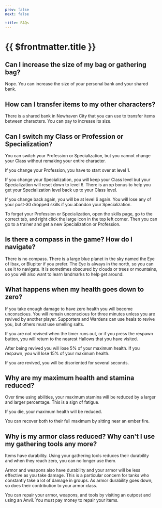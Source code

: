 ```yaml
---
prev: false
next: false

title: FAQs
---
```

# {{ $frontmatter.title }}

## Can I increase the size of my bag or gathering bag?

Nope. You can increase the size of your personal bank and your shared bank.

## How can I transfer items to my other characters?

There is a shared bank in Newhaven City that you can use to transfer items between characters. You can pay to increase its size.

## Can I switch my Class or Profession or Specialization?

You can switch your Profession or Specialization, but you cannot change your Class without remaking your entire character.

If you change your Profession, you have to start over at level 1.

If you change your Specialization, you will keep your Class level but your Specialization will reset down to level 6. There is an xp bonus to help you get your Specialization level back up to your Class level.

If you change back again, you will be at level 6 again. You will lose any of your post-30 dropped skills if you abandon your Specialization.

To forget your Profession or Specialization, open the skills page, go to the correct tab, and right click the large icon in the top left corner. Then you can go to a trainer and get a new Specialization or Profession.

## Is there a compass in the game? How do I navigate?

There is no compass. There is a large blue planet in the sky named the Eye of Ibax, or Blupiter if you prefer. The Eye is always in the north, so you can use it to navigate. It is sometimes obscured by clouds or trees or mountains, so you will also want to learn landmarks to help get around.

## What happens when my health goes down to zero?

If you take enough damage to have zero health you will become unconscious. You will remain unconscious for three minutes unless you are revived by another player. Supporters and Wardens can use heals to revive you, but others must use smelling salts.

If you are not revived when the timer runs out, or if you press the respawn button, you will return to the nearest Hallows that you have visited.

After being revived you will lose 5% of your maximum health. If you respawn, you will lose 15% of your maximum health.

If you are revived, you will be disoriented for several seconds.

## Why are my maximum health and stamina reduced?

Over time using abilities, your maximum stamina will be reduced by a larger and larger percentage. This is a sign of fatigue.

If you die, your maximum health will be reduced.

You can recover both to their full maximum by sitting near an ember fire.

## Why is my armor class reduced? Why can't I use my gathering tools any more?

Items have durability. Using your gathering tools reduces their durability and when they reach zero, you can no longer use them.

Armor and weapons also have durability and your armor will be less effective as you take damage. This is a particular concern for tanks who constantly take a lot of damage in groups. As armor durability goes down, so does their contribution to your armor class.

You can repair your armor, weapons, and tools by visiting an outpost and using an Anvil. You must pay money to repair your items.



